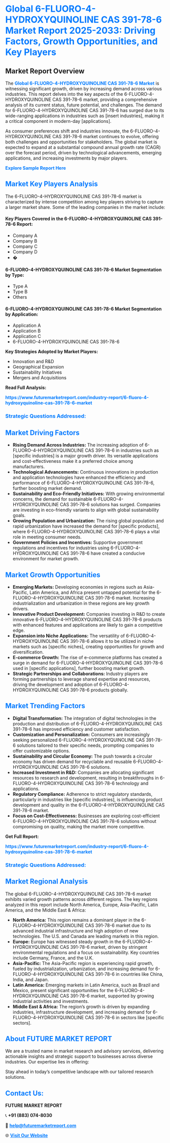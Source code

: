 <h1 style="color: #007BFF;">Global 6-FLUORO-4-HYDROXYQUINOLINE CAS 391-78-6 Market Report 2025-2033: Driving Factors, Growth Opportunities, and Key Players</h1>

<section id="overview">
<h2>Market Report Overview</h2>
<p>The <a href="https://www.futuremarketreport.com/industry-report/6-fluoro-4-hydroxyquinoline-cas-391-78-6-market" style="color: #007BFF; text-decoration: none;"><strong>Global 6-FLUORO-4-HYDROXYQUINOLINE CAS 391-78-6 Market</strong></a> is witnessing significant growth, driven by increasing demand across various industries. This report delves into the key aspects of the 6-FLUORO-4-HYDROXYQUINOLINE CAS 391-78-6 market, providing a comprehensive analysis of its current status, future potential, and challenges. The demand for 6-FLUORO-4-HYDROXYQUINOLINE CAS 391-78-6 has surged due to its wide-ranging applications in industries such as [insert industries], making it a critical component in modern-day [applications].</p>
<p>As consumer preferences shift and industries innovate, the 6-FLUORO-4-HYDROXYQUINOLINE CAS 391-78-6 market continues to evolve, offering both challenges and opportunities for stakeholders. The global market is expected to expand at a substantial compound annual growth rate (CAGR) over the forecast period, driven by technological advancements, emerging applications, and increasing investments by major players.</p>
</section>

<section id="overview">
<p><a href="https://www.futuremarketreport.com/request-sample/reportId=119343" style="color: #007BFF; text-decoration: none;"><strong>Explore Sample Report Here</strong></a></p>
</section>

<section id="key-players">
<h2 style="color: #007BFF;">Market Key Players Analysis</h2>
<p>The 6-FLUORO-4-HYDROXYQUINOLINE CAS 391-78-6 market is characterized by intense competition among key players striving to capture a larger market share. Some of the leading companies in the market include:</p>
<h4>Key Players Covered in the 6-FLUORO-4-HYDROXYQUINOLINE CAS 391-78-6 Report:</h4>
<ul><li>Company A</li><li>Company B</li><li>Company C</li><li>Company D</li><li>�</li></ul>
<h4>6-FLUORO-4-HYDROXYQUINOLINE CAS 391-78-6 Market Segmentation by Type:</h4>
<ul><li>Type A</li><li>Type B</li><li>Others</li></ul>

<h4>6-FLUORO-4-HYDROXYQUINOLINE CAS 391-78-6 Market Segmentation by Application:</h4>
<ul><li>Application A</li><li>Application B</li><li>Application C</li><li>6-FLUORO-4-HYDROXYQUINOLINE CAS 391-78-6</li></ul>
<p><strong>Key Strategies Adopted by Market Players:</strong></p>
<ul>
<li>Innovation and R&D</li>
<li>Geographical Expansion</li>
<li>Sustainability Initiatives</li>
<li>Mergers and Acquisitions</li>
</ul>
</section>

<section>
<p><strong>Read Full Analysis: </strong></p><a href="https://www.futuremarketreport.com/industry-report/6-fluoro-4-hydroxyquinoline-cas-391-78-6-market" style="color: #007BFF; text-decoration: none;"><strong>https://www.futuremarketreport.com/industry-report/6-fluoro-4-hydroxyquinoline-cas-391-78-6-market</strong></a>
<h3 style="color: #007BFF;">Strategic Questions Addressed:</h3>
</section>

<section id="driving-factors">
<h2 style="color: #007BFF;">Market Driving Factors</h2>
<ul>
<li><strong>Rising Demand Across Industries:</strong> The increasing adoption of 6-FLUORO-4-HYDROXYQUINOLINE CAS 391-78-6 in industries such as [specific industries] is a major growth driver. Its versatile applications and cost-effectiveness make it a preferred choice among manufacturers.</li>
<li><strong>Technological Advancements:</strong> Continuous innovations in production and application technologies have enhanced the efficiency and performance of 6-FLUORO-4-HYDROXYQUINOLINE CAS 391-78-6, further boosting market demand.</li>
<li><strong>Sustainability and Eco-Friendly Initiatives:</strong> With growing environmental concerns, the demand for sustainable 6-FLUORO-4-HYDROXYQUINOLINE CAS 391-78-6 solutions has surged. Companies are investing in eco-friendly variants to align with global sustainability goals.</li>
<li><strong>Growing Population and Urbanization:</strong> The rising global population and rapid urbanization have increased the demand for [specific products], where 6-FLUORO-4-HYDROXYQUINOLINE CAS 391-78-6 plays a vital role in meeting consumer needs.</li>
<li><strong>Government Policies and Incentives:</strong> Supportive government regulations and incentives for industries using 6-FLUORO-4-HYDROXYQUINOLINE CAS 391-78-6 have created a conducive environment for market growth.</li>
</ul>
</section>

<section id="growth-opportunities">
<h2 style="color: #007BFF;">Market Growth Opportunities</h2>
<ul>
<li><strong>Emerging Markets:</strong> Developing economies in regions such as Asia-Pacific, Latin America, and Africa present untapped potential for the 6-FLUORO-4-HYDROXYQUINOLINE CAS 391-78-6 market. Increasing industrialization and urbanization in these regions are key growth drivers.</li>
<li><strong>Innovative Product Development:</strong> Companies investing in R&D to create innovative 6-FLUORO-4-HYDROXYQUINOLINE CAS 391-78-6 products with enhanced features and applications are likely to gain a competitive edge.</li>
<li><strong>Expansion into Niche Applications:</strong> The versatility of 6-FLUORO-4-HYDROXYQUINOLINE CAS 391-78-6 allows it to be utilized in niche markets such as [specific niches], creating opportunities for growth and diversification.</li>
<li><strong>E-commerce Growth:</strong> The rise of e-commerce platforms has created a surge in demand for 6-FLUORO-4-HYDROXYQUINOLINE CAS 391-78-6 used in [specific applications], further boosting market growth.</li>
<li><strong>Strategic Partnerships and Collaborations:</strong> Industry players are forming partnerships to leverage shared expertise and resources, driving the development and adoption of 6-FLUORO-4-HYDROXYQUINOLINE CAS 391-78-6 products globally.</li>
</ul>
</section>

<section id="trending-factors">
<h2 style="color: #007BFF;">Market Trending Factors</h2>
<ul>
<li><strong>Digital Transformation:</strong> The integration of digital technologies in the production and distribution of 6-FLUORO-4-HYDROXYQUINOLINE CAS 391-78-6 has improved efficiency and customer satisfaction.</li>
<li><strong>Customization and Personalization:</strong> Consumers are increasingly seeking personalized 6-FLUORO-4-HYDROXYQUINOLINE CAS 391-78-6 solutions tailored to their specific needs, prompting companies to offer customizable options.</li>
<li><strong>Sustainability and Circular Economy:</strong> The push towards a circular economy has driven demand for recyclable and reusable 6-FLUORO-4-HYDROXYQUINOLINE CAS 391-78-6 solutions.</li>
<li><strong>Increased Investment in R&D:</strong> Companies are allocating significant resources to research and development, resulting in breakthroughs in 6-FLUORO-4-HYDROXYQUINOLINE CAS 391-78-6 technology and applications.</li>
<li><strong>Regulatory Compliance:</strong> Adherence to strict regulatory standards, particularly in industries like [specific industries], is influencing product development and quality in the 6-FLUORO-4-HYDROXYQUINOLINE CAS 391-78-6 market.</li>
<li><strong>Focus on Cost-Effectiveness:</strong> Businesses are exploring cost-efficient 6-FLUORO-4-HYDROXYQUINOLINE CAS 391-78-6 solutions without compromising on quality, making the market more competitive.</li>
</ul>
</section>

<section>
<p><strong>Get Full Report: </strong></p><a href="https://www.futuremarketreport.com/industry-report/6-fluoro-4-hydroxyquinoline-cas-391-78-6-market" style="color: #007BFF; text-decoration: none;"><strong>https://www.futuremarketreport.com/industry-report/6-fluoro-4-hydroxyquinoline-cas-391-78-6-market</strong></a>
<h3 style="color: #007BFF;">Strategic Questions Addressed:</h3>
</section>


<section id="regional-analysis">
<h2 style="color: #007BFF;">Market Regional Analysis</h2>
<p>The global 6-FLUORO-4-HYDROXYQUINOLINE CAS 391-78-6 market exhibits varied growth patterns across different regions. The key regions analyzed in this report include North America, Europe, Asia-Pacific, Latin America, and the Middle East & Africa:</p>
<ul>
<li><strong>North America:</strong> This region remains a dominant player in the 6-FLUORO-4-HYDROXYQUINOLINE CAS 391-78-6 market due to its advanced industrial infrastructure and high adoption of new technologies. The U.S. and Canada are leading markets in this region.</li>
<li><strong>Europe:</strong> Europe has witnessed steady growth in the 6-FLUORO-4-HYDROXYQUINOLINE CAS 391-78-6 market, driven by stringent environmental regulations and a focus on sustainability. Key countries include Germany, France, and the U.K.</li>
<li><strong>Asia-Pacific:</strong> The Asia-Pacific region is experiencing rapid growth, fueled by industrialization, urbanization, and increasing demand for 6-FLUORO-4-HYDROXYQUINOLINE CAS 391-78-6 in countries like China, India, and Japan.</li>
<li><strong>Latin America:</strong> Emerging markets in Latin America, such as Brazil and Mexico, present significant opportunities for the 6-FLUORO-4-HYDROXYQUINOLINE CAS 391-78-6 market, supported by growing industrial activities and investments.</li>
<li><strong>Middle East & Africa:</strong> The region’s growth is driven by expanding industries, infrastructure development, and increasing demand for 6-FLUORO-4-HYDROXYQUINOLINE CAS 391-78-6 in sectors like [specific sectors].</li>
</ul>
</section>

<footer>
<h2 style="color: #007BFF;">About FUTURE MARKET REPORT</h2>
<p>We are a trusted name in market research and advisory services, delivering actionable insights and strategic support to businesses across diverse industries. Our expertise lies in offering:</p>

<p>Stay ahead in today’s competitive landscape with our tailored research solutions.</p>

<h2 style="color: #007BFF;">Contact Us:</h2>
<p><strong>FUTURE MARKET REPORT</strong></p>
<p>📞 <strong>+91 (883) 074-8030</strong></p>
<p>📧 <strong><a href="mailto:help@futuremarketreport.com" style="color: #007BFF;">help@futuremarketreport.com</a></strong></p>
<p>🌐 <strong><a href="https://www.futuremarketreport.com/" style="color: #007BFF;">Visit Our Website</a></strong></p>
</footer>